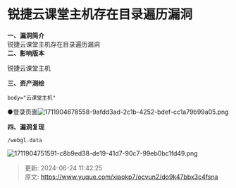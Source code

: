 # 锐捷云课堂主机存在目录遍历漏洞

**一、漏洞简介**  
<font style="color:rgb(34, 34, 34);">锐捷云课堂主机存在目录遍历漏洞</font>  
**二、影响版本**

锐捷云课堂主机

**三、资产测绘**

```plain
body="云课堂主机"
```

●登录页面![1711904678558-9afdd3ad-2c1b-4252-bdef-cc1a79b99a05.png](./img/3K-g8lr70TGifHPH/1711904678558-9afdd3ad-2c1b-4252-bdef-cc1a79b99a05-289991.png)

**四、漏洞复现**

```plain
/webgl.data
```

![1711904751591-c8b9ed38-de19-41d7-90c7-99eb0bc1fd49.png](./img/3K-g8lr70TGifHPH/1711904751591-c8b9ed38-de19-41d7-90c7-99eb0bc1fd49-598754.png)



> 更新: 2024-06-24 11:42:25  
> 原文: <https://www.yuque.com/xiaokp7/ocvun2/do9k47bbx3c4fsna>